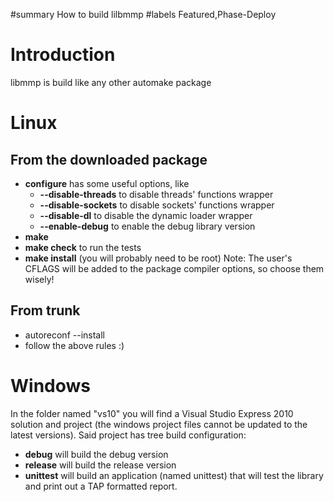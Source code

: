 ﻿#summary How to build lilbmmp
#labels Featured,Phase-Deploy

# Introduction #
libmmp is build like any other automake package

# Linux #

## From the downloaded package ##
  * **configure** has some useful options, like
    * **--disable-threads** to disable threads' functions wrapper
    * **--disable-sockets** to disable sockets' functions wrapper
    * **--disable-dl** to disable the dynamic loader wrapper
    * **--enable-debug** to enable the debug library version
  * **make**
  * **make check** to run the tests
  * **make install** (you will probably need to be root)
Note: The user's CFLAGS will be added to the package compiler options, so choose them wisely!

## From trunk ##
  * autoreconf --install
  * follow the above rules :)

# Windows #

In the folder named "vs10" you will find a Visual Studio Express 2010 solution and project (the windows project files cannot be updated to the latest versions).
Said project has tree build configuration:
  * **debug** will build the debug version
  * **release** will build the release version
  * **unittest** will build an application (named unittest) that will test the library and print out a TAP formatted report.